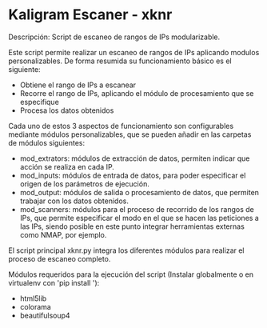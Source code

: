 # Kaligram Escaner - xknr

Descripción: Script de escaneo de rangos de IPs modularizable.

Este script permite realizar un escaneo de rangos de IPs aplicando modulos personalizables. De forma resumida su
funcionamiento básico es el siguiente:
 - Obtiene el rango de IPs a escanear
 - Recorre el rango de IPs, aplicando el módulo de procesamiento que se especifique
 - Procesa los datos obtenidos

Cada uno de estos 3 aspectos de funcionamiento son configurables mediante módulos personalizables, que se pueden añadir
en las carpetas de módulos siguientes:

 - mod_extrators: módulos de extracción de datos, permiten indicar que acción se realiza en cada IP.
 - mod_inputs: módulos de entrada de datos, para poder especificar el origen de los parámetros de ejecución.
 - mod_output: módulos de salida o procesamiento de datos, que permiten trabajar con los datos obtenidos.
 - mod_scanners: módulos para el proceso de recorrido de los rangos de IPs, que permite especificar el modo en el que
  se hacen las peticiones a las IPs, siendo posible en este punto integrar herramientas externas como NMAP, por ejemplo.

El script principal xknr.py integra los diferentes módulos para realizar el proceso de escaneo completo.

Módulos requeridos para la ejecución del script (Instalar globalmente o en virtualenv con 'pip install <modulo>'):

 - html5lib
 - colorama
 - beautifulsoup4

